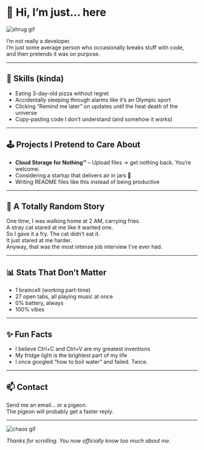 # 👋 Hi, I’m just… here  

![shrug gif](https://media.giphy.com/media/l0MYt5jPR6QX5pnqM/giphy.gif)  

I’m not really a developer.  
I’m just some average person who occasionally breaks stuff with code,  
and then pretends it was on purpose.  

---

## 🌭 Skills (kinda)
- Eating 3-day-old pizza without regret  
- Accidentally sleeping through alarms like it’s an Olympic sport  
- Clicking “Remind me later” on updates until the heat death of the universe  
- Copy-pasting code I don’t understand (and somehow it works)  

---

## 🕹 Projects I Pretend to Care About
- **Cloud Storage for Nothing™** – Upload files → get nothing back. You’re welcome.  
- Considering a startup that delivers air in jars 💨  
- Writing README files like this instead of being productive  

---

## 📖 A Totally Random Story
One time, I was walking home at 2 AM, carrying fries.  
A stray cat stared at me like it wanted one.  
So I gave it a fry. The cat didn’t eat it.  
It just stared at me harder.  
Anyway, that was the most intense job interview I’ve ever had.  

---

## 📊 Stats That Don’t Matter
- 1 braincell (working part-time)  
- 27 open tabs, all playing music at once  
- 0% battery, always  
- 100% vibes  

---

## ✨ Fun Facts
- I believe Ctrl+C and Ctrl+V are my greatest inventions  
- My fridge light is the brightest part of my life  
- I once googled “how to boil water” and failed. Twice.  

---

## 📫 Contact
Send me an email… or a pigeon.  
The pigeon will probably get a faster reply.  

---

![chaos gif](https://media.giphy.com/media/3oKIPwoeGErMmaI43C/giphy.gif)  

*Thanks for scrolling. You now officially know too much about me.*  
